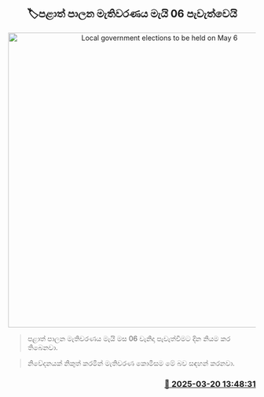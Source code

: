 <p align='center'><b><h2 align='center' title='Local government elections to be held on May 6'>🏷පළාත් පාලන මැතිවරණය මැයි 06 පැවැත්වෙයි</h2></b></p>
<p align='center'><img src='https://helakuru.sgp1.cdn.digitaloceanspaces.com/esana/images/lib/local-government-election-2025.jpg' width='600' alt='Local government elections to be held on May 6'></p>

> පළාත් පාලන මැතිවරණය මැයි මස 06 වැනිදා පැවැත්වීමට දින නියම කර තිබෙනවා.

> නිවේදනයක් නිකුත් කරමින් මැතිවරණ කොමිසම මේ බව සඳහන් කරනවා. 



<h3 align='right'><a href='https://www.helakuru.lk/esana/p/108494/'>📅 2025-03-20 13:48:31</a></h3>

